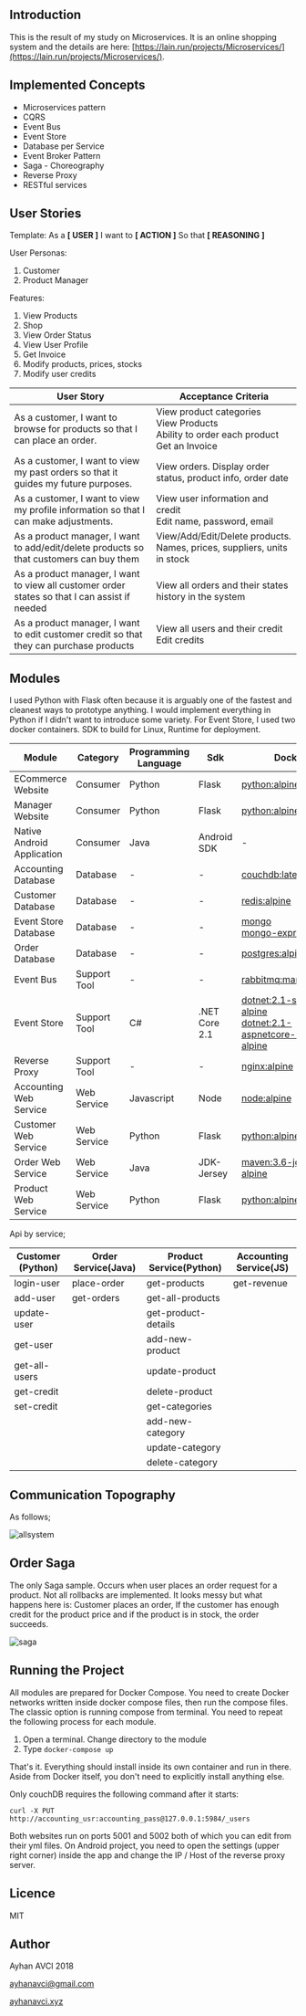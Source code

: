 ## Introduction

This is the result of my study on Microservices. It is an online shopping system and the details are here: [https://lain.run/projects/Microservices/](https://lain.run/projects/Microservices/). 

## Implemented Concepts

* Microservices pattern
* CQRS
* Event Bus
* Event Store
* Database per Service
* Event Broker Pattern
* Saga - Choreography
* Reverse Proxy
* RESTful services

## User Stories

Template: As a __[ USER ]__ I want to __[ ACTION ]__ So that __[ REASONING ]__

User Personas:

1. Customer
2. Product Manager

Features:

1. View Products
2. Shop
3. View Order Status
4. View User Profile
5. Get Invoice
6. Modify products, prices, stocks
7. Modify user credits

| User Story | Acceptance Criteria  |
| ---------- | -------------------- |
|As a customer, I want to browse for products so that I can place an order.| View product categories<br>View Products<br>Ability to order each product<br>Get an Invoice|
|As a customer, I want to view my past orders so that it guides my future purposes. |View orders. Display order status, product info, order date|
|As a customer, I want to view my profile information so that I can make adjustments. |View user information and credit<br>Edit name, password, email|
|As a product manager, I want to add/edit/delete products so that customers can buy them|View/Add/Edit/Delete products. Names, prices, suppliers, units in stock |
|As a product manager, I want to view all customer order states so that I can assist if needed|View all orders and their states history in the system|
|As a product manager, I want to edit customer credit so that they can purchase products|View all users and their credit<br>Edit credits|


## Modules

I used Python with Flask often because it is arguably one of the fastest and cleanest ways to prototype anything. I would implement everything in Python if I didn't want to introduce some variety. For Event Store, I used two docker containers. SDK to build for Linux, Runtime for deployment. 

| Module | Category  | Programming Language | Sdk | Docker |
| ------ | --------- | -------------------- | -------- | ------ |
|ECommerce Website|Consumer|Python|Flask|[python:alpine](https://hub.docker.com/_/python/)|
|Manager Website|Consumer|Python|Flask|[python:alpine](https://hub.docker.com/_/python/)|
|Native Android Application|Consumer|Java|Android SDK|-|
|Accounting Database|Database|-|-|[couchdb:latest](https://hub.docker.com/_/couchdb)|
|Customer Database|Database|-|-|[redis:alpine](https://hub.docker.com/_/redis)|
|Event Store Database|Database|-|-|[mongo](https://hub.docker.com/_/mongo)<br>[mongo-express](https://hub.docker.com/_/mongo-express)|
|Order Database|Database|-|-|[postgres:alpine](https://hub.docker.com/_/postgres)|
|Event Bus|Support Tool|-|-|[rabbitmq:management](https://hub.docker.com/_/rabbitmq)|
|Event Store|Support Tool|C#|.NET Core 2.1|[dotnet:2.1-sdk-alpine](https://hub.docker.com/r/microsoft/dotnet) <br> [dotnet:2.1-aspnetcore-runtime-alpine](https://hub.docker.com/r/microsoft/dotnet)|
|Reverse Proxy|Support Tool|-|-|[nginx:alpine](https://hub.docker.com/_/nginx)|
|Accounting Web Service|Web Service|Javascript|Node|[node:alpine](https://hub.docker.com/_/node)|
|Customer Web Service|Web Service|Python|Flask|[python:alpine](https://hub.docker.com/_/python/)|
|Order Web Service|Web Service|Java|JDK-Jersey|[maven:3.6-jdk-8-alpine](https://hub.docker.com/_/maven)|
|Product Web Service|Web Service|Python|Flask|[python:alpine](https://hub.docker.com/_/python/)|


Api by service;

| Customer (Python) | Order Service(Java)  | Product Service(Python)  | Accounting Service(JS) |
| ---------------- | -------------- | ---------------- | ------------------ |
| login-user | place-order | get-products | get-revenue |
| add-user | get-orders | get-all-products ||
| update-user || get-product-details ||
| get-user || add-new-product ||
| get-all-users || update-product ||
| get-credit || delete-product ||
| set-credit || get-categories ||
||| add-new-category ||
||| update-category ||
||| delete-category ||

## Communication Topography

As follows;

![allsystem](https://github.com/ayhanavci/Microservices/blob/master/img/allsystem.png)



## Order Saga

The only Saga sample. Occurs when user places an order request for a product. Not all rollbacks are implemented. It looks messy but what happens here is: Customer places an order, If the customer has enough credit for the product price and if the product is in stock, the order succeeds.

![saga](https://github.com/ayhanavci/Microservices/blob/master/img/ordersaga.png)

## Running the Project

All modules are prepared for Docker Compose. You need to create Docker networks written inside docker compose files, then run the compose files. The classic option is running compose from terminal. You need to repeat the following process for each module.

1. Open a terminal. Change directory to the module
2. Type ```docker-compose up```


That's it. Everything should install inside its own container and run in there. Aside from Docker itself, you don't need to explicitly install anything else.

Only couchDB requires the following command after it starts:

```curl -X PUT http://accounting_usr:accounting_pass@127.0.0.1:5984/_users```

Both websites run on ports 5001 and 5002 both of which you can edit from their yml files. On Android project, you need to open the settings (upper right corner) inside the app and change the IP / Host of the reverse proxy server.

## Licence

MIT

## Author

Ayhan AVCI 2018 

ayhanavci@gmail.com 

[ayhanavci.xyz](https://ayhanavci.xyz/projects/Microservices/)
